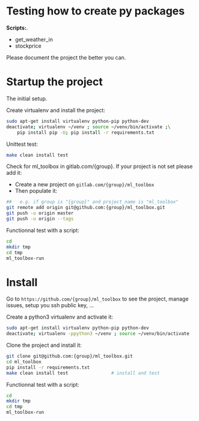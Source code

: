 # Testing how to create py packages
**Scripts:**. 
- get_weather_in
- stockprice

Please document the project the better you can.

# Startup the project

The initial setup.

Create virtualenv and install the project:
```bash
sudo apt-get install virtualenv python-pip python-dev
deactivate; virtualenv ~/venv ; source ~/venv/bin/activate ;\
    pip install pip -U; pip install -r requirements.txt
```

Unittest test:
```bash
make clean install test
```

Check for ml_toolbox in gitlab.com/{group}.
If your project is not set please add it:

- Create a new project on `gitlab.com/{group}/ml_toolbox`
- Then populate it:

```bash
##   e.g. if group is "{group}" and project_name is "ml_toolbox"
git remote add origin git@github.com:{group}/ml_toolbox.git
git push -u origin master
git push -u origin --tags
```

Functionnal test with a script:

```bash
cd
mkdir tmp
cd tmp
ml_toolbox-run
```

# Install

Go to `https://github.com/{group}/ml_toolbox` to see the project, manage issues,
setup you ssh public key, ...

Create a python3 virtualenv and activate it:

```bash
sudo apt-get install virtualenv python-pip python-dev
deactivate; virtualenv -ppython3 ~/venv ; source ~/venv/bin/activate
```

Clone the project and install it:

```bash
git clone git@github.com:{group}/ml_toolbox.git
cd ml_toolbox
pip install -r requirements.txt
make clean install test                # install and test
```
Functionnal test with a script:

```bash
cd
mkdir tmp
cd tmp
ml_toolbox-run
```
